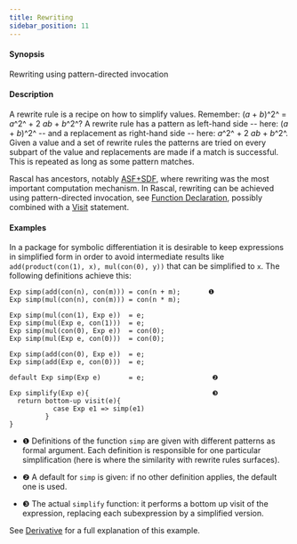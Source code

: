 ```yaml
---
title: Rewriting
sidebar_position: 11
---
```


#### Synopsis

Rewriting using pattern-directed invocation

#### Description

A rewrite rule is a recipe on how to simplify values. 
Remember: (_a_ + _b_)^2^ = _a_^2^ + 2 _ab_ + _b_^2^? 
A rewrite rule has a pattern as left-hand side -- here: (_a_ + _b_)^2^ -- and a replacement as 
right-hand side -- here: _a_^2^ + 2 _ab_ + _b_^2^. 
Given a value and a set of rewrite rules the patterns are tried on every subpart of the value and replacements are made if a match is successful. This is repeated as long as some pattern matches.

Rascal has ancestors, notably [ASF+SDF](http://www.meta-environment.org/), where rewriting was the most important computation mechanism.
In Rascal, rewriting can be achieved using pattern-directed invocation, 
see [Function Declaration](../../Rascal/Declarations/Function/index.md), 
possibly combined with a [Visit](../../Rascal/Expressions/Visit/index.md) statement.

#### Examples

In a package for symbolic differentiation it is desirable to keep expressions in simplified form in order 
to avoid intermediate results like `add(product(con(1), x), mul(con(0), y))` that can be simplified to `x`. 
The following definitions achieve this:
```rascal
Exp simp(add(con(n), con(m))) = con(n + m);       ❶  
Exp simp(mul(con(n), con(m))) = con(n * m);

Exp simp(mul(con(1), Exp e))  = e;
Exp simp(mul(Exp e, con(1)))  = e;
Exp simp(mul(con(0), Exp e))  = con(0);
Exp simp(mul(Exp e, con(0)))  = con(0);

Exp simp(add(con(0), Exp e))  = e;
Exp simp(add(Exp e, con(0)))  = e;

default Exp simp(Exp e)       = e;                 ❷  

Exp simplify(Exp e){                               ❸  
  return bottom-up visit(e){
           case Exp e1 => simp(e1)
         }
}
```

* ❶  Definitions of the function `simp` are given with different patterns as formal argument.
    Each definition is responsible for one particular simplification 
    (here is where the similarity with rewrite rules surfaces).

* ❷  A default for `simp` is given: if no other definition applies, the default one is used.

* ❸  The actual `simplify` function: it performs a bottom up visit of the expression, replacing each subexpression by
a simplified version.

See [Derivative](../../Recipes/Common/Derivative/index.md) for a full explanation of this example.


